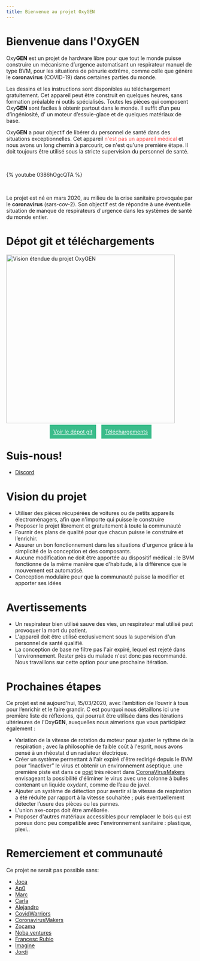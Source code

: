 ```yaml
---
title: Bienvenue au projet OxyGEN
---
```


# Bienvenue dans l'OxyGEN

Oxy**GEN** est un projet de hardware libre pour que tout le monde puisse construire un mécanisme d’urgence automatisant un respirateur manuel de type BVM, pour les situations de pénurie extrême, comme celle que génère le **coronavirus** (COVID-19) dans certaines parties du monde.

Les dessins et les instructions sont disponibles au téléchargement gratuitement. Cet appareil peut être construit en quelques heures, sans formation préalable ni outils spécialisés. Toutes les pièces qui composent Oxy**GEN** sont faciles à obtenir partout dans le monde. Il suffit d’un peu d’ingéniosité, d’ un moteur d’essuie-glace et de quelques matériaux de base.

<p> Oxy<strong>GEN</strong> a pour objectif de libérer du personnel de santé dans des situations exceptionnelles. Cet appareil<span class="danger" style="color: #fb4949;"> n'est pas un appareil médical </span> et nous avons un long chemin à parcourir, ce n'est qu'une première étape. Il doit toujours être utilisé sous la stricte supervision du personnel de santé.</p>

<br/>

{% youtube 0386hOgcQTA %}

<br/>

Le projet est né en mars 2020, au milieu de la crise sanitaire provoquée par le **coronavirus** (sars-cov-2). Son objectif est de répondre à une éventuelle situation de manque de respirateurs d'urgence dans les systèmes de santé du monde entier.

# Dépot git et téléchargements

<img src="/fr/images/oxygen-explo-view.png" width="450" alt="Vision étendue du projet OxyGEN">

<!-- <p style="text-align: center;">
<a href="https://github.com/ProtofyTeam/OxyGEN" target="_blank" rel="noopener" style="padding: 10px; margin-right: 5px; background-color: #3abc8a; color: white;">Voir le dépot git <span style="background-color:#fb4949; padding:3px; font-size:10px;">new</span></a>
<a href="https://github.com/ProtofyTeam/OxyGEN/archive/master.zip" target="_blank" rel="noopener" style="padding: 10px; margin-left: 5px; background-color: #3abc8a; color: white;">Téléchargements <span style="background-color:#fb4949; padding:3px; font-size:10px;">new</span></a></p> -->

<p style="text-align: center;">
<a href="https://github.com/ProtofyTeam/OxyGEN" target="_blank" rel="noopener" style="padding: 10px; margin-right: 5px; background-color: #3abc8a; color: white;">Voir le dépot git</a>
<a href="https://github.com/ProtofyTeam/OxyGEN/archive/master.zip" target="_blank" rel="noopener" style="padding: 10px; margin-left: 5px; background-color: #3abc8a; color: white;">Téléchargements</a></p>

# Suis-nous!

- [Discord](https://discord.gg/yyYQxEG)

# Vision du projet

- Utiliser des pièces récupérées de voitures ou de petits appareils électroménagers, afin que n'importe qui puisse le construire
- Proposer le projet librement et gratuitement à toute la communauté
- Fournir des plans de qualité pour que chacun puisse le construire et l’enrichir.
- Assurer un bon fonctionnement dans les situations d'urgence grâce à la simplicité de la conception et des composants.
- Aucune modification ne doit être apportée au dispositif médical : le BVM fonctionne de la même manière que d'habitude, à la différence que le mouvement est automatisé.
- Conception modulaire pour que la communauté puisse la modifier et apporter ses idées

# Avertissements

- Un respirateur bien utilisé sauve des vies, un respirateur mal utilisé peut provoquer la mort du patient.
- L'appareil doit être utilisé exclusivement sous la supervision d'un personnel de santé qualifié.
- La conception de base ne filtre pas l'air expiré, lequel est rejeté dans l'environnement. Rester près du malade n'est donc pas recommandé. Nous travaillons sur cette option pour une prochaine itération.

# Prochaines étapes

Ce projet est né aujourd'hui, 15/03/2020, avec l’ambition de l’ouvrir à tous pour l’enrichir et le faire grandir. C est pourquoi nous détaillons ici une première liste de réflexions, qui pourrait être utilisée dans des itérations ultérieures de l'Oxy**GEN**, auxquelles nous aimerions que vous participiez également :

- Variation de la vitesse de rotation du moteur pour ajuster le rythme de la respiration ; avec la philosophie de faible coût à l'esprit, nous avons pensé à un rhéostat d un radiateur électrique.
- Créer un système permettant à l'air expiré d'être redirigé depuis le BVM pour “inactiver” le virus et obtenir un environnement aseptique.
  une première piste est dans ce [post](https://foro.coronavirusmakers.org/index.php?p=/discussion/24/alternativas-para-filtro-antiviral-a-la-salida-del-ambu#latest) très récent dans [CoronaVirusMakers](https://foro.coronavirusmakers.org/) envisageant la possibilité d'éliminer le virus avec une colonne à bulles contenant un liquide oxydant, comme de l’eau de javel.
- Ajouter un système de détection pour avertir si la vitesse de respiration a été réduite par rapport à la vitesse souhaitée ; puis éventuellement détecter l’usure des pièces ou les pannes.
- L'union axe-corps doit être améliorée.
- Proposer d'autres matériaux accessibles pour remplacer le bois qui est poreux donc peu compatible avec l'environnement sanitaire : plastique, plexi..

# Remerciement et communauté

Ce projet ne serait pas possible sans:

- [Joca](https://www.linkedin.com/in/jcarlosn/)
- [Ap0](https://linkedin.com/in/noemi-blázquez-b0034732)
- [Marc](https://www.linkedin.com/in/marc-watine/)
- [Carla](https://www.linkedin.com/in/carla-w-535719130/)
- [Alejandro](https://www.linkedin.com/in/alejandrorosasdev/)
- [CovidWarriors](https://www.covidwarriors.io/)
- [CoronavirusMakers](https://foro.coronavirusmakers.org/)
- [Zocama](https://www.zocama.com)
- [Noba ventures](https://www.nobaventures.com/)
- [Francesc Rubio](https://instagram.com/nordtaller)
- [Imagine](https://imagine.cc/)
- [Jordi](https://es.linkedin.com/in/jordi-condom-tibau-9616611a4)
